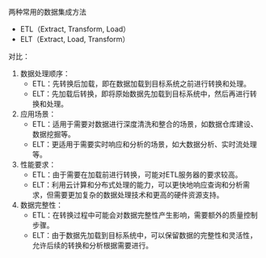 两种常用的数据集成方法

- ETL（Extract, Transform, Load）
- ELT（Extract, Load, Transform）

对比：

1. 数据处理顺序：
   - ETL：先转换后加载，即在数据加载到目标系统之前进行转换和处理。
   - ELT：先加载后转换，即将原始数据先加载到目标系统中，然后再进行转换和处理。
2. 应用场景：
   - ETL：适用于需要对数据进行深度清洗和整合的场景，如数据仓库建设、数据挖掘等。
   - ELT：更适用于需要实时响应和分析的场景，如大数据分析、实时流处理等。
3. 性能要求：
   - ETL：由于需要在加载前进行转换，可能对ETL服务器的要求较高。
   - ELT：利用云计算和分布式处理的能力，可以更快地响应查询和分析需求，但需要更加复杂的数据处理技术和更高的硬件资源支持。
4. 数据完整性：
   - ETL：在转换过程中可能会对数据完整性产生影响，需要额外的质量控制步骤。
   - ELT：由于数据先加载到目标系统中，可以保留数据的完整性和灵活性，允许后续的转换和分析根据需要进行。
